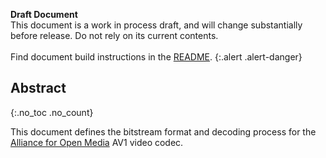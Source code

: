 
**Draft Document**  
This document is a work in process draft, and will change substantially before
release. Do not rely on its current contents.<br><br>
Find document build instructions in the [README].
{:.alert .alert-danger}

[README]: README.html


## Abstract
{:.no_toc .no_count}

This document defines the bitstream format and decoding process for the
[Alliance for Open Media][AOM] AV1 video codec.

[AOM]: http://aomedia.org/

